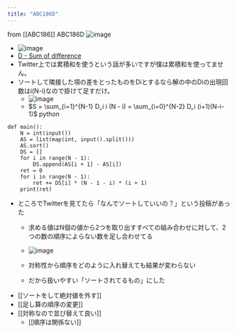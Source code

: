 ```yaml
---
title: "ABC186D"
---
```


from [[ABC186]]
ABC186D
![image](https://gyazo.com/ea141db402b5efb6d1a5ec855b4fcfab/thumb/1000)
- ![image](https://gyazo.com/9ab4d650ada0faeb834057b1ca1f25ea/thumb/1000)
- [D - Sum of difference](https://atcoder.jp/contests/abc186/tasks/abc186_d)
- Twitter上では累積和を使うという話が多いですが僕は累積和を使ってません。
- ソートして隣接した項の差をとったものをDiとするなら解の中のDiの出現回数はi(N-i)なので掛けて足すだけ。
    - ![image](https://gyazo.com/ea141db402b5efb6d1a5ec855b4fcfab/thumb/1000)
    - $S = \sum_{i=1}^{N-1} D_i i (N - i) = \sum_{i=0}^{N-2} D_i (i+1)(N-i-1)$
python

```
def main():
    N = int(input())
    AS = list(map(int, input().split()))
    AS.sort()
    DS = []
    for i in range(N - 1):
        DS.append(AS[i + 1] - AS[i])
    ret = 0
    for i in range(N - 1):
        ret += DS[i] * (N - 1 - i) * (i + 1)
    print(ret)
```

- ところでTwitterを見てたら「なんでソートしていいの？」という投稿があった
    - 求める値はN個の値から2つを取り出すすべての組み合わせに対して、2つの数の順序によらない数を足し合わせてる
    - ![image](https://gyazo.com/f2f8d759d6ee863c0e635f31664dabe5/thumb/1000)

    - 対称性から順序をどのように入れ替えても結果が変わらない
    - だから扱いやすい「ソートされてるもの」にした
- [[ソートをして絶対値を外す]]
- [[足し算の順序の変更]]
- [[対称なので並び替えて良い]]
    - [[順序は関係ない]]
